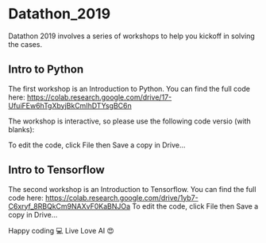 # Datathon_2019

Datathon 2019 involves a series of workshops to help you kickoff in solving the cases. 

## Intro to Python
The first workshop is an Introduction to Python. You can find the full code here: 
https://colab.research.google.com/drive/17-UfuiFEw6hTgXbyjBkCmIhDTYsgBC6n

The workshop is interactive, so please use the following code versio (with blanks): 

To edit the code, click File then Save a copy in Drive… 

## Intro to Tensorflow
The second workshop is an Introduction to Tensorflow. You can find the full code here: 
https://colab.research.google.com/drive/1yb7-C6xryf_8RBQkCm9NAXvF0KaBNJOa
To edit the code, click File then Save a copy in Drive… 


Happy coding 💻 
Live Love AI 😍 

